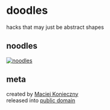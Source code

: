 doodles
=======

hacks that may just be abstract shapes


noodles
-------

[![noodles](http://dl.dropbox.com/u/2618196/dnoodles.svg)](https://gist.github.com/639250)


meta
----

created by [Maciej Konieczny](http://narf.pl/)<br>
released into [public domain](http://unlicense.org/)
